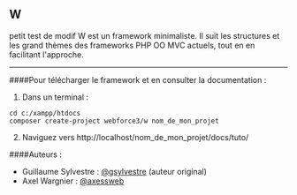 ## W
petit test de modif 
W est un framework minimaliste. Il suit les structures et les grand thèmes des frameworks PHP OO MVC actuels, tout en en facilitant l'approche.

---

####Pour télécharger le framework et en consulter la documentation :

1. Dans un terminal :

  ```
  cd c:/xampp/htdocs
  composer create-project webforce3/w nom_de_mon_projet
  ```

2. Naviguez vers http://localhost/nom_de_mon_projet/docs/tuto/


####Auteurs :
* Guillaume Sylvestre : [@gsylvestre](https://github.com/gsylvestre) (auteur original)
* Axel Wargnier : [@axessweb](https://github.com/axessweb)

